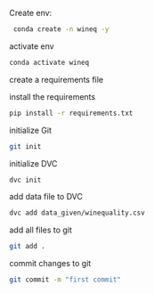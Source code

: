 
Create env:
```bash
 conda create -n wineq -y
 ```

activate env
```bash
conda activate wineq
```
create a requirements file

install the requirements
```bash
pip install -r requirements.txt
```
initialize Git
```bash
git init
```
initialize DVC
```bash
dvc init
```
add data file to DVC
```bash
dvc add data_given/winequality.csv
```
add all files to git
```bash
git add .
```

commit changes to git
```bash
git commit -m "first commit"
```
